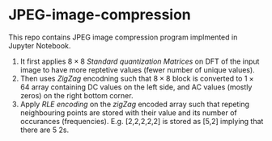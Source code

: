 # JPEG-image-compression
This repo contains JPEG image compression program implmented in Jupyter Notebook. 

1. It first applies $8 \times 8$ _Standard quantization Matrices_ on DFT of the input image to have more reptetive
values (fewer number of unique values).
2. Then uses _ZigZag_ encodning such that $8\times8$ block is converted to $1\times64$ array containing DC values on the left side, and AC values (mostly zeros) on the right bottom corner.
3. Apply _RLE encoding_ on the _zigZag_ encoded array such that repeting neighbouring points are stored with their value and its number of occurances (frequencies).
  E.g. [2,2,2,2,2] is stored as [5,2] implying that there are 5 2s.


